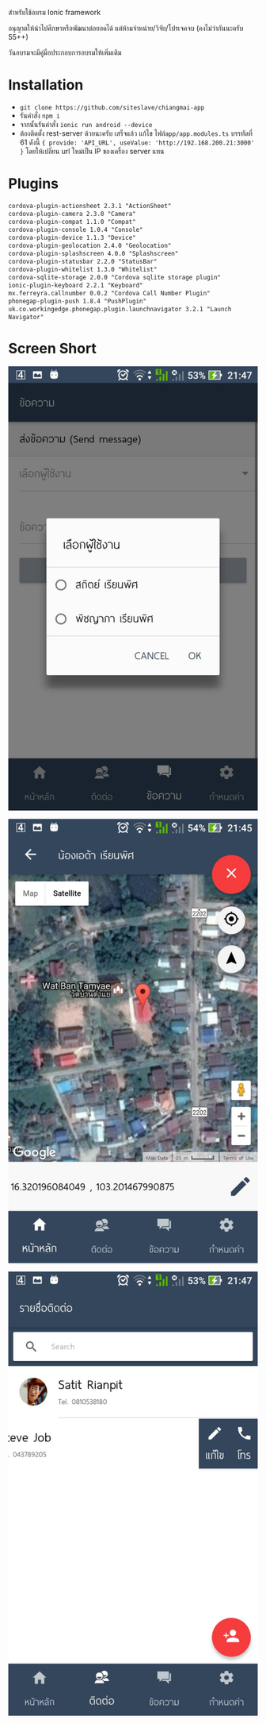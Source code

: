 สำหรับใช้อบรม Ionic framework

อนุญาตให้นำไปศึกษาหรือพัฒนาต่อยอดได้ แต่ห้ามจำหน่าย/วิจัย/โปรเจคจบ (คงไม่ว่ากันนะครับ 55++)

วันอบรมจะมีคู่มือประกอบการอบรมให้เพิ่มเติม

# Installation

- `git clone https://github.com/siteslave/chiangmai-app`
- รันคำสั่ง `npm i`
- จากนั้นรันคำสั่ง `ionic run android --device`
- ต้องติดตั้ง rest-server ด้วยนะครับ เสร็จแล้ว แก้ไข ไฟล์​ `app/app.modules.ts` บรรทัดที่ 61  ดังนี้ `{ provide: 'API_URL', useValue: 'http://192.168.200.21:3000' }` โดยให้เปลี่ยน url ใหม่เป็น IP ของเครื่อง server แทน

# Plugins

```
cordova-plugin-actionsheet 2.3.1 "ActionSheet"
cordova-plugin-camera 2.3.0 "Camera"
cordova-plugin-compat 1.1.0 "Compat"
cordova-plugin-console 1.0.4 "Console"
cordova-plugin-device 1.1.3 "Device"
cordova-plugin-geolocation 2.4.0 "Geolocation"
cordova-plugin-splashscreen 4.0.0 "Splashscreen"
cordova-plugin-statusbar 2.2.0 "StatusBar"
cordova-plugin-whitelist 1.3.0 "Whitelist"
cordova-sqlite-storage 2.0.0 "Cordova sqlite storage plugin"
ionic-plugin-keyboard 2.2.1 "Keyboard"
mx.ferreyra.callnumber 0.0.2 "Cordova Call Number Plugin"
phonegap-plugin-push 1.8.4 "PushPlugin"
uk.co.workingedge.phonegap.plugin.launchnavigator 3.2.1 "Launch Navigator"
```

# Screen Short

![](./ss/80894.jpg)

![](./ss/80902.jpg)

![](./ss/80896.jpg)